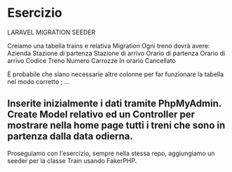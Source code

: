 # Esercizio 

LARAVEL MIGRATION SEEDER 

Creiamo una tabella trains e relativa Migration
Ogni treno dovrà avere:
Azienda
Stazione di partenza
Stazione di arrivo
Orario di partenza
Orario di arrivo
Codice Treno
Numero Carrozze
In orario
Cancellato

È probabile che siano necessarie altre colonne per far funzionare la tabella nel modo corretto ; ...

Inserite inizialmente i dati tramite PhpMyAdmin.
Create Model relativo ed un Controller per mostrare nella home page tutti i treni che sono in partenza dalla data odierna.
------------------------------------------------------------------------------------------------------------------------------------------------------------------
Proseguiamo con l'esercizio, sempre nella stessa repo, aggiungiamo un seeder per la classe Train usando FakerPHP.

